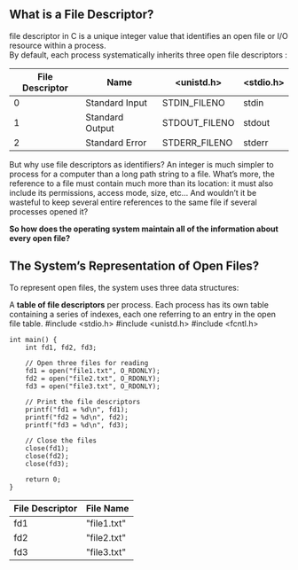 ## What is a File Descriptor?
file descriptor in C is a unique integer value that identifies an open file or I/O resource within a process.    
By default, each process systematically inherits three open file descriptors :

| File Descriptor | Name | <unistd.h> |	<stdio.h> |
| --------------- | ---- | ---------- | --------- |
| 0 | Standard Input | STDIN_FILENO | stdin |
| 1 | Standard Output | STDOUT_FILENO |	stdout |
| 2 | Standard Error | STDERR_FILENO |	stderr |

But why use file descriptors as identifiers? An integer is much simpler to process for a computer than a long path string to a file. What’s more, the reference to a file must contain much more than its location: it must also include its permissions, access mode, size, etc… And wouldn’t it be wasteful to keep several entire references to the same file if several processes opened it?

**So how does the operating system maintain all of the information about every open file?**

## The System’s Representation of Open Files?

To represent open files, the system uses three data structures:

A **table of file descriptors** per process. Each process has its own table containing a series of indexes, each one referring to an entry in the open file table.
#include <stdio.h>
#include <unistd.h>
#include <fcntl.h>
```
int main() {
    int fd1, fd2, fd3;

    // Open three files for reading
    fd1 = open("file1.txt", O_RDONLY);
    fd2 = open("file2.txt", O_RDONLY);
    fd3 = open("file3.txt", O_RDONLY);

    // Print the file descriptors
    printf("fd1 = %d\n", fd1);
    printf("fd2 = %d\n", fd2);
    printf("fd3 = %d\n", fd3);

    // Close the files
    close(fd1);
    close(fd2);
    close(fd3);

    return 0;
}
```
| **File Descriptor** | **File Name**   |
| --------------- | -----------|
| fd1             | "file1.txt"|
| fd2             | "file2.txt"|
| fd3             | "file3.txt"|